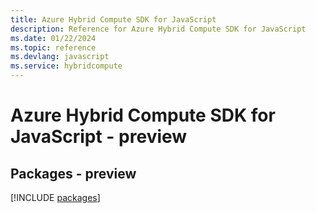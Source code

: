 ```yaml
---
title: Azure Hybrid Compute SDK for JavaScript
description: Reference for Azure Hybrid Compute SDK for JavaScript
ms.date: 01/22/2024
ms.topic: reference
ms.devlang: javascript
ms.service: hybridcompute
---
```

# Azure Hybrid Compute SDK for JavaScript - preview
## Packages - preview
[!INCLUDE [packages](hybrid-compute-index.md)]